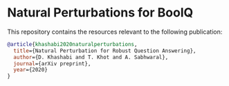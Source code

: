 # Natural Perturbations for BoolQ 
This repository contains the resources relevant to the following publication:

```bibtex 
@article{khashabi2020naturalperturbations,
  title={Natural Perturbation for Robust Question Answering},
  author={D. Khashabi and T. Khot and A. Sabhwaral},
  journal={arXiv preprint},
  year={2020}
}
```
